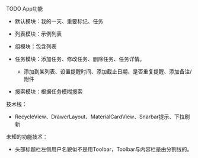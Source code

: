 TODO App功能





* 默认模块：我的一天、重要标记、任务

* 列表模块：示例列表

* 组模块：包含列表

* 任务模块：添加任务、修改任务、删除任务、任务详情。
  * 添加到某列表、设置提醒时间、添加截止日期、是否重复提醒、添加备注/附件
* 搜索模块：根据任务模糊搜索





技术栈：

* RecycleView、DrawerLayout、MaterialCardView、Snarbar提示、下拉刷新


未知的功能技术：
* 头部标题栏左侧用户名貌似不是用Toolbar，Toolbar与内容栏是由分割线的。